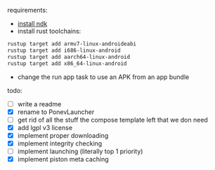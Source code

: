 requirements:

- [install ndk](https://developer.android.com/studio/projects/install-ndk)
- install rust toolchains:
```bash
rustup target add armv7-linux-androideabi
rustup target add i686-linux-android
rustup target add aarch64-linux-android
rustup target add x86_64-linux-android
```
- change the run app task to use an APK from an app bundle

todo: 
- [ ] write a readme
- [x] rename to PonevLauncher
- [ ] get rid of all the stuff the compose template left that we don need
- [x] add lgpl v3 license
- [x] implement proper downloading
- [x] implement integrity checking
- [ ] implement launching (literally top 1 priority)
- [x] implement piston meta caching
